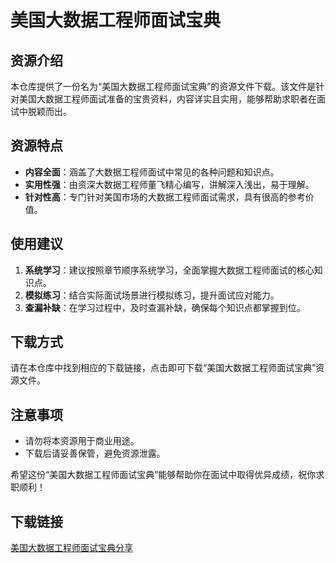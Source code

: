 # 美国大数据工程师面试宝典

## 资源介绍

本仓库提供了一份名为“美国大数据工程师面试宝典”的资源文件下载。该文件是针对美国大数据工程师面试准备的宝贵资料，内容详实且实用，能够帮助求职者在面试中脱颖而出。

## 资源特点

- **内容全面**：涵盖了大数据工程师面试中常见的各种问题和知识点。
- **实用性强**：由资深大数据工程师董飞精心编写，讲解深入浅出，易于理解。
- **针对性高**：专门针对美国市场的大数据工程师面试需求，具有很高的参考价值。

## 使用建议

1. **系统学习**：建议按照章节顺序系统学习，全面掌握大数据工程师面试的核心知识点。
2. **模拟练习**：结合实际面试场景进行模拟练习，提升面试应对能力。
3. **查漏补缺**：在学习过程中，及时查漏补缺，确保每个知识点都掌握到位。

## 下载方式

请在本仓库中找到相应的下载链接，点击即可下载“美国大数据工程师面试宝典”资源文件。

## 注意事项

- 请勿将本资源用于商业用途。
- 下载后请妥善保管，避免资源泄露。

希望这份“美国大数据工程师面试宝典”能够帮助你在面试中取得优异成绩，祝你求职顺利！

## 下载链接

[美国大数据工程师面试宝典分享](https://pan.quark.cn/s/b59ec335211a)
